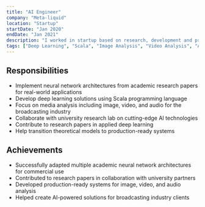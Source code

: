 ```yaml
---
title: "AI Engineer"
company: "Meta-liquid"
location: "Startup"
startDate: "Jan 2020"
endDate: "Jan 2021"
description: "I worked in startup based on research, development and production of Deep Learning technologies using Scala programming language. The goal was to move neural networks architectures from research papers to real applications on image, video and audio analysis for the broadcasting industry. We collaborate with an university research lab and I worked on some research papers."
tags: ["Deep Learning", "Scala", "Image Analysis", "Video Analysis", "Audio Analysis", "Research Papers", "Broadcasting Industry"]
---
```


## Responsibilities

- Implement neural network architectures from academic research papers for real-world applications
- Develop deep learning solutions using Scala programming language
- Focus on media analysis including image, video, and audio for the broadcasting industry
- Collaborate with university research lab on cutting-edge AI technologies
- Contribute to research papers in applied deep learning
- Help transition theoretical models to production-ready systems

## Achievements

- Successfully adapted multiple academic neural network architectures for commercial use
- Contributed to research papers in collaboration with university partners
- Developed production-ready systems for image, video, and audio analysis
- Helped create AI-powered solutions for broadcasting industry clients 